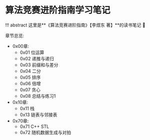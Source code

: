 # 算法竞赛进阶指南学习笔记

!!! abstract
    这里是**《算法竞赛进阶指南》【李煜东 著】**的读书笔记 :blue_book:

章节总览:

+ 0x00章:
    + 0x01 位运算
    + 0x02 递推与递归
    + 0x03 前缀和与差分
    + 0x04 二分
    + 0x05 排序
    + 0x06 倍增
    + 0x07 贪心
    + 0x08 总结与练习1
+ 0x10章:
    + 0x11 栈
    + 0x13 链表与邻接表
+ 0x70章:
    + 0x71 C++ STL
    + 0x72 随机数据生成与对拍
